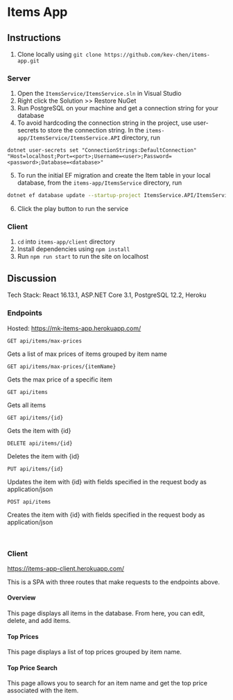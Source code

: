 # Items App

## Instructions

1. Clone locally using `git clone https://github.com/kev-chen/items-app.git`

### Server
1. Open the `ItemsService/ItemsService.sln` in Visual Studio
2. Right click the Solution >> Restore NuGet
3. Run PostgreSQL on your machine and get a connection string for your database 
4. To avoid hardcoding the connection string in the project, use user-secrets to store the connection string. In the `items-app/ItemsService/ItemsService.API` directory, run 
```
dotnet user-secrets set "ConnectionStrings:DefaultConnection" "Host=localhost;Port=<port>;Username=<user>;Password=<password>;Database=<database>"
```

5. To run the initial EF migration and create the Item table in your local database, from the `items-app/ItemsService` directory, run 
```bash
dotnet ef database update --startup-project ItemsService.API/ItemsService.API.csproj -p ItemsService.Data/ItemsService.Data.csproj dotnet ef database update --startup-project ItemsService.API/ItemsService.API.csproj -p ItemsService.Data/ItemsService.Data.csproj
``` 

6. Click the play button to run the service

### Client
1. `cd` into `items-app/client` directory
32. Install dependencies using `npm install`
3. Run `npm run start` to run the site on localhost

## Discussion
Tech Stack: React 16.13.1, ASP.NET Core 3.1, PostgreSQL 12.2, Heroku

### Endpoints
Hosted: https://mk-items-app.herokuapp.com/

`GET api/items/max-prices`

Gets a list of max prices of items grouped by item name

`GET api/items/max-prices/{itemName}`

Gets the max price of a specific item

`GET api/items`

Gets all items

`GET api/items/{id}`

Gets the item with {id}

`DELETE api/items/{id}`

Deletes the item with {id}

`PUT api/items/{id}`

Updates the item with {id} with fields specified in the request body as application/json

`POST api/items`

Creates the item with {id} with fields specified in the request body as application/json

<br /> 

### Client 
https://items-app-client.herokuapp.com/

This is a SPA with three routes that make requests to the endpoints above.

#### Overview 
This page displays all items in the database. From here, you can edit, delete, and add items.

#### Top Prices
This page displays a list of top prices grouped by item name.

#### Top Price Search
This page allows you to search for an item name and get the top price associated with the item.

